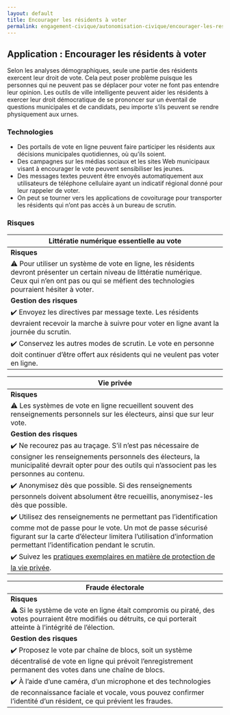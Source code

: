 ```yaml
---
layout: default
title: Encourager les résidents à voter
permalink: engagement-civique/autonomisation-civique/encourager-les-residents-a-voter.html
---
```


## Application : Encourager les résidents à voter

Selon les analyses démographiques, seule une partie des résidents exercent leur droit de vote. Cela peut poser problème puisque les personnes qui ne peuvent pas se déplacer pour voter ne font pas entendre leur opinion. Les outils de ville intelligente peuvent aider les résidents à exercer leur droit démocratique de se prononcer sur un éventail de questions municipales et de candidats, peu importe s’ils peuvent se rendre physiquement aux urnes.

### Technologies
* Des portails de vote en ligne peuvent faire participer les résidents aux décisions municipales quotidiennes, où qu’ils soient.
* Des campagnes sur les médias sociaux et les sites Web municipaux visant à encourager le vote peuvent sensibiliser les jeunes.
* Des messages textes peuvent être envoyés automatiquement aux utilisateurs de téléphone cellulaire ayant un indicatif régional donné pour leur rappeler de voter.
* On peut se tourner vers les applications de covoiturage pour transporter les résidents qui n’ont pas accès à un bureau de scrutin.

### Risques


| Littératie numérique essentielle au vote| 
|---|
| **Risques**|  
|:warning: Pour utiliser un système de vote en ligne, les résidents devront présenter un certain niveau de littératie numérique. Ceux qui n’en ont pas ou qui se méfient des technologies pourraient hésiter à voter.|
|**Gestion des risques**|
|:heavy_check_mark: Envoyez les directives par message texte. Les résidents devraient recevoir la marche à suivre pour voter en ligne avant la journée du scrutin.|
|:heavy_check_mark: Conservez les autres modes de scrutin. Le vote en personne doit continuer d’être offert aux résidents qui ne veulent pas voter en ligne.| 

| Vie privée| 
|---|
| **Risques**|  
|:warning: Les systèmes de vote en ligne recueillent souvent des renseignements personnels sur les électeurs, ainsi que sur leur vote.|
| **Gestion des risques**|   
|:heavy_check_mark: Ne recourez pas au traçage. S’il n’est pas nécessaire de consigner les renseignements personnels des électeurs, la municipalité devrait opter pour des outils qui n’associent pas les personnes au contenu. |   
|:heavy_check_mark: Anonymisez dès que possible. Si des renseignements personnels doivent absolument être recueillis, anonymisez-les dès que possible.| 
|:heavy_check_mark: Utilisez des renseignements ne permettant pas l’identification comme mot de passe pour le vote. Un mot de passe sécurisé figurant sur la carte d’électeur limitera l’utilisation d’information permettant l’identification pendant le scrutin. |   
|:heavy_check_mark: Suivez les [pratiques exemplaires en matière de protection de la vie privée](https://cippic-ca.github.io/SmartCityToolkit/privacy.html).|

| Fraude électorale| 
|---|
| **Risques**|  
|:warning: Si le système de vote en ligne était compromis ou piraté, des votes pourraient être modifiés ou détruits, ce qui porterait atteinte à l’intégrité de l’élection. |
|**Gestion des risques**|
|:heavy_check_mark: Proposez le vote par chaîne de blocs, soit un système décentralisé de vote en ligne qui prévoit l’enregistrement permanent des votes dans une chaîne de blocs.|
|:heavy_check_mark: À l’aide d’une caméra, d’un microphone et des technologies de reconnaissance faciale et vocale, vous pouvez confirmer l’identité d’un résident, ce qui prévient les fraudes.|
